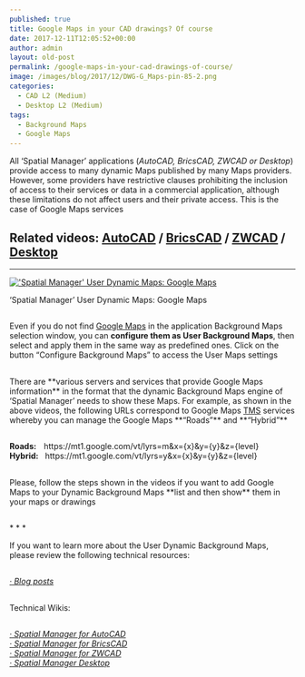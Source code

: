 ```yaml
---
published: true
title: Google Maps in your CAD drawings? Of course
date: 2017-12-11T12:05:52+00:00
author: admin
layout: old-post
permalink: /google-maps-in-your-cad-drawings-of-course/
image: /images/blog/2017/12/DWG-G_Maps-pin-85-2.png
categories:
  - CAD L2 (Medium)
  - Desktop L2 (Medium)
tags:
  - Background Maps
  - Google Maps
---
```

<p>
  All &#8216;Spatial Manager&#8217; applications (<em>AutoCAD, BricsCAD, ZWCAD or Desktop</em>) provide access to many dynamic Maps published by many Maps providers. However, some providers have restrictive clauses prohibiting the inclusion of access to their services or data in a commercial application, although these limitations do not affect users and their private access. This is the case of Google Maps services<!--more-->
</p>

<h2>
  Related videos: <a href="https://youtu.be/icHJyAk_TmA?rel=0" target="_blank" rel="nofollow"><span>AutoCAD</span></a> / <a href="https://youtu.be/i8sBqos80uw?rel=0" target="_blank" rel="nofollow"><span>BricsCAD</span></a> / <a href="https://youtu.be/Vea2cnDbS4s?rel=0" target="_blank" rel="nofollow"><span>ZWCAD</span></a> / <span><a href="https://youtu.be/tKlG0U9gMic" target="_blank" rel="nofollow">Desktop</a></span>
</h2>

* * *

<div>
  <a href="/images/blog/2017/12/SPM-User-Maps-Google-Maps.png" target="_blank" rel="nofollow"><img src="/images/blog/2017/12/SPM-User-Maps-Google-Maps-1024x576.png" alt="'Spatial Manager' User Dynamic Maps: Google Maps" width="625" height="352" srcset="/images/blog/2017/12/SPM-User-Maps-Google-Maps-1024x576.png 1024w, /images/blog/2017/12/SPM-User-Maps-Google-Maps-300x169.png 300w, /images/blog/2017/12/SPM-User-Maps-Google-Maps-768x432.png 768w, /images/blog/2017/12/SPM-User-Maps-Google-Maps-624x351.png 624w, /images/blog/2017/12/SPM-User-Maps-Google-Maps.png 1280w" sizes="(max-width: 625px) 100vw, 625px" /></a>
  
  <p>
    &#8216;Spatial Manager&#8217; User Dynamic Maps: Google Maps
  </p>
</div>

<h2>
</h2>

Even if you do not find <a href="https://en.wikipedia.org/wiki/Google_Maps" target="_blank" rel="nofollow">Google Maps</a> in the application Background Maps selection window, you can **configure them as User Background Maps**, then select and apply them in the same way as predefined ones. Click on the button &#8220;Configure Background Maps&#8221; to access the User Maps settings

<h2></h2>
There are **various servers and services that provide Google Maps information** in the format that the dynamic Background Maps engine of &#8216;Spatial Manager&#8217; needs to show these Maps. For example, as shown in the above videos, the following URLs correspond to Google Maps <a href="https://en.wikipedia.org/wiki/Tile_Map_Service" target="_blank" rel="nofollow">TMS</a> services whereby you can manage the Google Maps **&#8220;Roads&#8221;** and **&#8220;Hybrid&#8221;**

<h2></h2>
<div>
  <strong>Roads:    </strong>https://mt1.google.com/vt/lyrs=m&x={x}&y={y}&z={level}
</div>

<div>
</div>

<div>
  <strong>Hybrid:</strong>   https://mt1.google.com/vt/lyrs=y&x={x}&y={y}&z={level}
</div>

<div>
</div>

<h2></h2>
Please, follow the steps shown in the videos if you want to add Google Maps to your Dynamic Background Maps **list and then show** them in your maps or drawings

<h2></h2>
* * *

<p>
  If you want to learn more about the User Dynamic Background Maps, please review the following technical resources:
</p>

<h2>
</h2>

<span><em><a href="/tag/background-maps/" target="_blank" rel="nofollow">· Blog posts</a></em></span>

<h2></h2>
Technical Wikis:

<h2></h2>
<p>
  <em><a href="http://wiki.spatialmanager.com/index.php/Spatial_Manager%E2%84%A2_for_AutoCAD_-_FAQs:_Background_Maps_(%22Standard%22_and_%22Professional%22_editions_only)#Can_I_configure_my_own_Web_Map_Services.3F" target="_blank" rel="nofollow">· Spatial Manager for AutoCAD</a></em><br /> <a href="http://wiki.spatialmanager.com/index.php/Spatial_Manager%E2%84%A2_for_BricsCAD_-_FAQs:_Background_Maps_(%22Standard%22_and_%22Professional%22_editions_only)#Can_I_configure_my_own_Web_Map_Services.3F" target="_blank" rel="nofollow"><em>· Spatial Manager for BricsCAD<br /> </em></a><em><a href="http://wiki.spatialmanager.com/index.php/Spatial_Manager%E2%84%A2_for_ZWCAD_-_FAQs:_Background_Maps_(%22Standard%22_and_%22Professional%22_editions_only)#Can_I_configure_my_own_Web_Map_Services.3F" target="_blank" rel="nofollow">· Spatial Manager for ZWCAD<br /> </a><a href="http://wiki.spatialmanager.com/index.php/Spatial_Manager_Desktop%E2%84%A2_-_FAQs:_Background_Maps#Can_I_configure_my_own_Web_Map_Services.3F" target="_blank" rel="nofollow">· Spatial Manager Desktop</a></em>
</p>